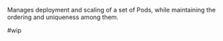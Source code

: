 Manages deployment and scaling of a set of Pods, while maintaining the ordering and uniqueness among them.

#wip 